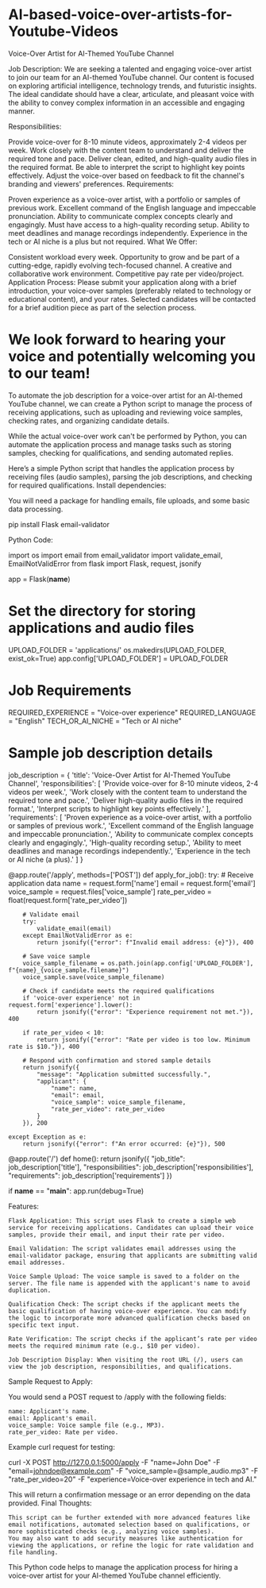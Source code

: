 # AI-based-voice-over-artists-for-Youtube-Videos
Voice-Over Artist for AI-Themed YouTube Channel

Job Description: We are seeking a talented and engaging voice-over artist to join our team for an AI-themed YouTube channel. Our content is focused on exploring artificial intelligence, technology trends, and futuristic insights. The ideal candidate should have a clear, articulate, and pleasant voice with the ability to convey complex information in an accessible and engaging manner.

Responsibilities:

Provide voice-over for 8-10 minute videos, approximately 2-4 videos per week.
Work closely with the content team to understand and deliver the required tone and pace.
Deliver clean, edited, and high-quality audio files in the required format.
Be able to interpret the script to highlight key points effectively.
Adjust the voice-over based on feedback to fit the channel's branding and viewers' preferences.
Requirements:

Proven experience as a voice-over artist, with a portfolio or samples of previous work.
Excellent command of the English language and impeccable pronunciation.
Ability to communicate complex concepts clearly and engagingly.
Must have access to a high-quality recording setup.
Ability to meet deadlines and manage recordings independently.
Experience in the tech or AI niche is a plus but not required.
What We Offer:

Consistent workload every week.
Opportunity to grow and be part of a cutting-edge, rapidly evolving tech-focused channel.
A creative and collaborative work environment.
Competitive pay rate per video/project.
Application Process: Please submit your application along with a brief introduction, your voice-over samples (preferably related to technology or educational content), and your rates. Selected candidates will be contacted for a brief audition piece as part of the selection process.

We look forward to hearing your voice and potentially welcoming you to our team!
===============
To automate the job description for a voice-over artist for an AI-themed YouTube channel, we can create a Python script to manage the process of receiving applications, such as uploading and reviewing voice samples, checking rates, and organizing candidate details.

While the actual voice-over work can't be performed by Python, you can automate the application process and manage tasks such as storing samples, checking for qualifications, and sending automated replies.

Here’s a simple Python script that handles the application process by receiving files (audio samples), parsing the job descriptions, and checking for required qualifications.
Install dependencies:

You will need a package for handling emails, file uploads, and some basic data processing.

pip install Flask email-validator

Python Code:

import os
import email
from email_validator import validate_email, EmailNotValidError
from flask import Flask, request, jsonify

app = Flask(__name__)

# Set the directory for storing applications and audio files
UPLOAD_FOLDER = 'applications/'
os.makedirs(UPLOAD_FOLDER, exist_ok=True)
app.config['UPLOAD_FOLDER'] = UPLOAD_FOLDER

# Job Requirements
REQUIRED_EXPERIENCE = "Voice-over experience"
REQUIRED_LANGUAGE = "English"
TECH_OR_AI_NICHE = "Tech or AI niche"

# Sample job description details
job_description = {
    'title': 'Voice-Over Artist for AI-Themed YouTube Channel',
    'responsibilities': [
        'Provide voice-over for 8-10 minute videos, 2-4 videos per week.',
        'Work closely with the content team to understand the required tone and pace.',
        'Deliver high-quality audio files in the required format.',
        'Interpret scripts to highlight key points effectively.'
    ],
    'requirements': [
        'Proven experience as a voice-over artist, with a portfolio or samples of previous work.',
        'Excellent command of the English language and impeccable pronunciation.',
        'Ability to communicate complex concepts clearly and engagingly.',
        'High-quality recording setup.',
        'Ability to meet deadlines and manage recordings independently.',
        'Experience in the tech or AI niche (a plus).'
    ]
}

@app.route('/apply', methods=['POST'])
def apply_for_job():
    try:
        # Receive application data
        name = request.form['name']
        email = request.form['email']
        voice_sample = request.files['voice_sample']
        rate_per_video = float(request.form['rate_per_video'])

        # Validate email
        try:
            validate_email(email)
        except EmailNotValidError as e:
            return jsonify({"error": f"Invalid email address: {e}"}), 400

        # Save voice sample
        voice_sample_filename = os.path.join(app.config['UPLOAD_FOLDER'], f"{name}_{voice_sample.filename}")
        voice_sample.save(voice_sample_filename)

        # Check if candidate meets the required qualifications
        if 'voice-over experience' not in request.form['experience'].lower():
            return jsonify({"error": "Experience requirement not met."}), 400

        if rate_per_video < 10:
            return jsonify({"error": "Rate per video is too low. Minimum rate is $10."}), 400

        # Respond with confirmation and stored sample details
        return jsonify({
            "message": "Application submitted successfully.",
            "applicant": {
                "name": name,
                "email": email,
                "voice_sample": voice_sample_filename,
                "rate_per_video": rate_per_video
            }
        }), 200

    except Exception as e:
        return jsonify({"error": f"An error occurred: {e}"}), 500

@app.route('/')
def home():
    return jsonify({
        "job_title": job_description['title'],
        "responsibilities": job_description['responsibilities'],
        "requirements": job_description['requirements']
    })

if __name__ == "__main__":
    app.run(debug=True)

Features:

    Flask Application: This script uses Flask to create a simple web service for receiving applications. Candidates can upload their voice samples, provide their email, and input their rate per video.

    Email Validation: The script validates email addresses using the email-validator package, ensuring that applicants are submitting valid email addresses.

    Voice Sample Upload: The voice sample is saved to a folder on the server. The file name is appended with the applicant's name to avoid duplication.

    Qualification Check: The script checks if the applicant meets the basic qualification of having voice-over experience. You can modify the logic to incorporate more advanced qualification checks based on specific text input.

    Rate Verification: The script checks if the applicant’s rate per video meets the required minimum rate (e.g., $10 per video).

    Job Description Display: When visiting the root URL (/), users can view the job description, responsibilities, and qualifications.

Sample Request to Apply:

You would send a POST request to /apply with the following fields:

    name: Applicant's name.
    email: Applicant's email.
    voice_sample: Voice sample file (e.g., MP3).
    rate_per_video: Rate per video.

Example curl request for testing:

curl -X POST http://127.0.0.1:5000/apply -F "name=John Doe" -F "email=johndoe@example.com" -F "voice_sample=@sample_audio.mp3" -F "rate_per_video=20" -F "experience=Voice-over experience in tech and AI."

This will return a confirmation message or an error depending on the data provided.
Final Thoughts:

    This script can be further extended with more advanced features like email notifications, automated selection based on qualifications, or more sophisticated checks (e.g., analyzing voice samples).
    You may also want to add security measures like authentication for viewing the applications, or refine the logic for rate validation and file handling.

This Python code helps to manage the application process for hiring a voice-over artist for your AI-themed YouTube channel efficiently.
